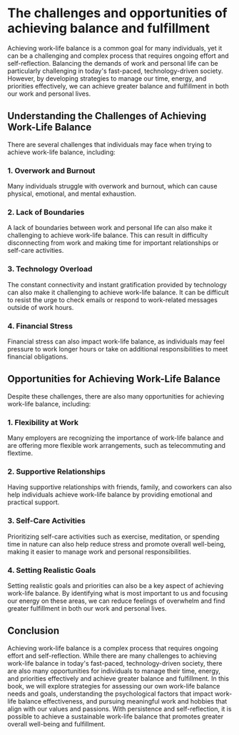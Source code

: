 The challenges and opportunities of achieving balance and fulfillment
===========================================================================================================

Achieving work-life balance is a common goal for many individuals, yet it can be a challenging and complex process that requires ongoing effort and self-reflection. Balancing the demands of work and personal life can be particularly challenging in today's fast-paced, technology-driven society. However, by developing strategies to manage our time, energy, and priorities effectively, we can achieve greater balance and fulfillment in both our work and personal lives.

Understanding the Challenges of Achieving Work-Life Balance
-----------------------------------------------------------

There are several challenges that individuals may face when trying to achieve work-life balance, including:

### 1. Overwork and Burnout

Many individuals struggle with overwork and burnout, which can cause physical, emotional, and mental exhaustion.

### 2. Lack of Boundaries

A lack of boundaries between work and personal life can also make it challenging to achieve work-life balance. This can result in difficulty disconnecting from work and making time for important relationships or self-care activities.

### 3. Technology Overload

The constant connectivity and instant gratification provided by technology can also make it challenging to achieve work-life balance. It can be difficult to resist the urge to check emails or respond to work-related messages outside of work hours.

### 4. Financial Stress

Financial stress can also impact work-life balance, as individuals may feel pressure to work longer hours or take on additional responsibilities to meet financial obligations.

Opportunities for Achieving Work-Life Balance
---------------------------------------------

Despite these challenges, there are also many opportunities for achieving work-life balance, including:

### 1. Flexibility at Work

Many employers are recognizing the importance of work-life balance and are offering more flexible work arrangements, such as telecommuting and flextime.

### 2. Supportive Relationships

Having supportive relationships with friends, family, and coworkers can also help individuals achieve work-life balance by providing emotional and practical support.

### 3. Self-Care Activities

Prioritizing self-care activities such as exercise, meditation, or spending time in nature can also help reduce stress and promote overall well-being, making it easier to manage work and personal responsibilities.

### 4. Setting Realistic Goals

Setting realistic goals and priorities can also be a key aspect of achieving work-life balance. By identifying what is most important to us and focusing our energy on these areas, we can reduce feelings of overwhelm and find greater fulfillment in both our work and personal lives.

Conclusion
----------

Achieving work-life balance is a complex process that requires ongoing effort and self-reflection. While there are many challenges to achieving work-life balance in today's fast-paced, technology-driven society, there are also many opportunities for individuals to manage their time, energy, and priorities effectively and achieve greater balance and fulfillment. In this book, we will explore strategies for assessing our own work-life balance needs and goals, understanding the psychological factors that impact work-life balance effectiveness, and pursuing meaningful work and hobbies that align with our values and passions. With persistence and self-reflection, it is possible to achieve a sustainable work-life balance that promotes greater overall well-being and fulfillment.
